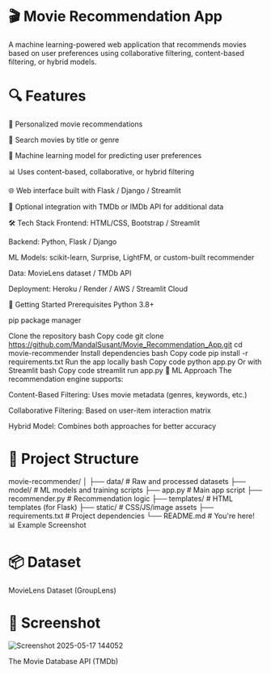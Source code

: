 
# 🎬 Movie Recommendation App
A machine learning-powered web application that recommends movies based on user preferences using collaborative filtering, content-based filtering, or hybrid models.

# 🔍 Features
🎥 Personalized movie recommendations

🔎 Search movies by title or genre

🧠 Machine learning model for predicting user preferences

📊 Uses content-based, collaborative, or hybrid filtering

🌐 Web interface built with Flask / Django / Streamlit

🔗 Optional integration with TMDb or IMDb API for additional data

🛠️ Tech Stack
Frontend: HTML/CSS, Bootstrap / Streamlit

Backend: Python, Flask / Django

ML Models: scikit-learn, Surprise, LightFM, or custom-built recommender

Data: MovieLens dataset / TMDb API

Deployment: Heroku / Render / AWS / Streamlit Cloud

🚀 Getting Started
Prerequisites
Python 3.8+

pip package manager

Clone the repository
bash
Copy code
git clone https://github.com/MandalSusant/Movie_Recommendation_App.git
cd movie-recommender
Install dependencies
bash
Copy code
pip install -r requirements.txt
Run the app locally
bash
Copy code
python app.py
Or with Streamlit
bash
Copy code
streamlit run app.py
🧠 ML Approach
The recommendation engine supports:

Content-Based Filtering: Uses movie metadata (genres, keywords, etc.)

Collaborative Filtering: Based on user-item interaction matrix

Hybrid Model: Combines both approaches for better accuracy

# 📁 Project Structure

movie-recommender/
│
├── data/                # Raw and processed datasets
├── model/               # ML models and training scripts
├── app.py               # Main app script
├── recommender.py       # Recommendation logic
├── templates/           # HTML templates (for Flask)
├── static/              # CSS/JS/image assets
├── requirements.txt     # Project dependencies
└── README.md            # You're here!
📊 Example Screenshot

# 📦 Dataset
MovieLens Dataset (GroupLens)

# 📸 Screenshot
![Screenshot 2025-05-17 144052](https://github.com/user-attachments/assets/34e72e01-b1ca-4bd6-a5fd-7c43b2abdd1c)


The Movie Database API (TMDb)
